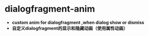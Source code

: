 # dialogfragment-anim
* **custom anim for dialogfragment ,when dialog show or dismiss**
* **自定义dialogfragment的显示和隐藏动画（使用属性动画）**
